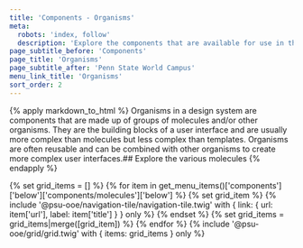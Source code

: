 ```yaml
---
title: 'Components - Organisms'
meta:
  robots: 'index, follow'
  description: 'Explore the components that are available for use in the design system.'
page_subtitle_before: 'Components'
page_title: 'Organisms'
page_subtitle_after: 'Penn State World Campus'
menu_link_title: 'Organisms'
sort_order: 2
---
```


{% apply markdown_to_html %}
Organisms in a design system are components that are made up of groups of molecules and/or other organisms. They are the building blocks of a user interface and are usually more complex than molecules but less complex than templates. Organisms are often reusable and can be combined with other organisms to create more complex user interfaces.## Explore the various molecules
{% endapply %}

{% set grid_items = [] %}
{% for item in get_menu_items()['components']['below']['components/molecules']['below'] %}
{% set grid_item %}
{% include '@psu-ooe/navigation-tile/navigation-tile.twig' with {
link: { url: item['url'], label: item['title'] }
} only %}
{% endset %}
{% set grid_items = grid_items|merge([grid_item]) %}
{% endfor %}
{% include '@psu-ooe/grid/grid.twig' with {
items: grid_items
} only %}

